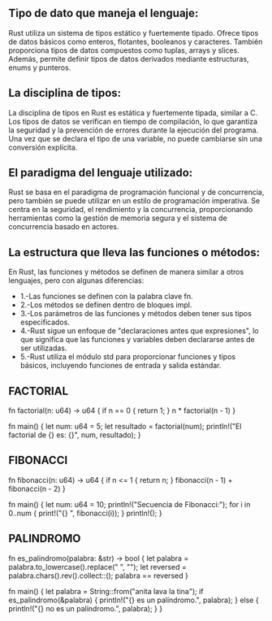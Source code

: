 ## Tipo de dato que maneja el lenguaje:
Rust utiliza un sistema de tipos estático y fuertemente tipado.
Ofrece tipos de datos básicos como enteros, flotantes, booleanos
y caracteres. También proporciona tipos de datos compuestos como
tuplas, arrays y slices. Además, permite definir tipos de datos 
derivados mediante estructuras, enums y punteros.

## La disciplina de tipos:
La disciplina de tipos en Rust es estática y fuertemente tipada, 
similar a C. Los tipos de datos se verifican en tiempo de compilación,
lo que garantiza la seguridad y la prevención de errores durante la
ejecución del programa. Una vez que se declara el tipo de una variable,
no puede cambiarse sin una conversión explícita.

## El paradigma del lenguaje utilizado:
Rust se basa en el paradigma de programación funcional y de concurrencia,
pero también se puede utilizar en un estilo de programación imperativa.
Se centra en la seguridad, el rendimiento y la concurrencia, proporcionando
herramientas como la gestión de memoria segura y el sistema de concurrencia
basado en actores.

## La estructura que lleva las funciones o métodos:

En Rust, las funciones y métodos se definen de manera similar a otros lenguajes, pero con algunas diferencias:

- 1.-Las funciones se definen con la palabra clave fn.
- 2.-Los métodos se definen dentro de bloques impl.
- 3.-Los parámetros de las funciones y métodos deben tener sus tipos especificados.
- 4.-Rust sigue un enfoque de "declaraciones antes que expresiones", lo que significa que las funciones y variables deben declararse antes de ser utilizadas.
- 5.-Rust utiliza el módulo std para proporcionar funciones y tipos básicos, incluyendo funciones de entrada y salida estándar.

## FACTORIAL 

fn factorial(n: u64) -> u64 {
    if n == 0 {
        return 1;
    }
    n * factorial(n - 1)
}

fn main() {
    let num: u64 = 5; 
    let resultado = factorial(num);
    println!("El factorial de {} es: {}", num, resultado);
}

## FIBONACCI

fn fibonacci(n: u64) -> u64 {
    if n <= 1 {
        return n;
    }
    fibonacci(n - 1) + fibonacci(n - 2)
}

fn main() {
    let num: u64 = 10; 
    println!("Secuencia de Fibonacci:");
    for i in 0..num {
        print!("{} ", fibonacci(i));
    }
    println!();
}

## PALINDROMO 

fn es_palindromo(palabra: &str) -> bool {
    let palabra = palabra.to_lowercase().replace(" ", "");
    let reversed = palabra.chars().rev().collect::<String>();
    palabra == reversed
}

fn main() {
    let palabra = String::from("anita lava la tina"); 
    if es_palindromo(&palabra) {
        println!("{} es un palíndromo.", palabra);
    } else {
        println!("{} no es un palíndromo.", palabra);
    }
}


